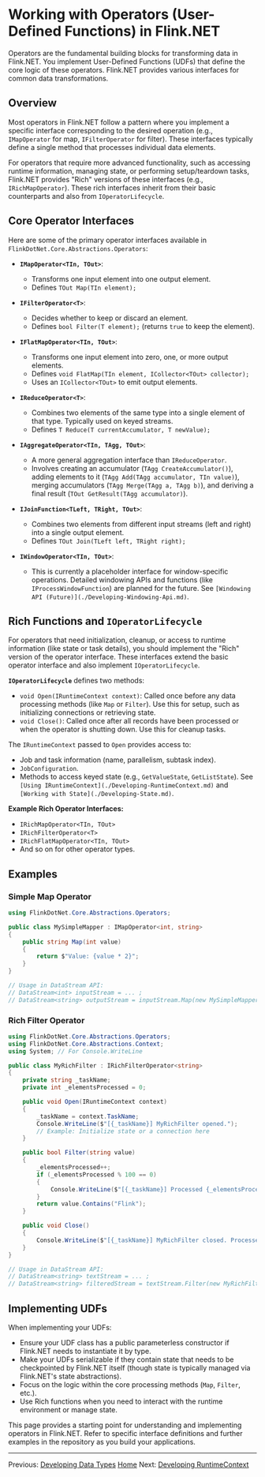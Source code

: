 # Working with Operators (User-Defined Functions) in Flink.NET

Operators are the fundamental building blocks for transforming data in Flink.NET. You implement User-Defined Functions (UDFs) that define the core logic of these operators. Flink.NET provides various interfaces for common data transformations.

## Overview

Most operators in Flink.NET follow a pattern where you implement a specific interface corresponding to the desired operation (e.g., `IMapOperator` for map, `IFilterOperator` for filter). These interfaces typically define a single method that processes individual data elements.

For operators that require more advanced functionality, such as accessing runtime information, managing state, or performing setup/teardown tasks, Flink.NET provides "Rich" versions of these interfaces (e.g., `IRichMapOperator`). These rich interfaces inherit from their basic counterparts and also from `IOperatorLifecycle`.

## Core Operator Interfaces

Here are some of the primary operator interfaces available in `FlinkDotNet.Core.Abstractions.Operators`:

*   **`IMapOperator<TIn, TOut>`**:
    *   Transforms one input element into one output element.
    *   Defines `TOut Map(TIn element);`

*   **`IFilterOperator<T>`**:
    *   Decides whether to keep or discard an element.
    *   Defines `bool Filter(T element);` (returns `true` to keep the element).

*   **`IFlatMapOperator<TIn, TOut>`**:
    *   Transforms one input element into zero, one, or more output elements.
    *   Defines `void FlatMap(TIn element, ICollector<TOut> collector);`
    *   Uses an `ICollector<TOut>` to emit output elements.

*   **`IReduceOperator<T>`**:
    *   Combines two elements of the same type into a single element of that type. Typically used on keyed streams.
    *   Defines `T Reduce(T currentAccumulator, T newValue);`

*   **`IAggregateOperator<TIn, TAgg, TOut>`**:
    *   A more general aggregation interface than `IReduceOperator`.
    *   Involves creating an accumulator (`TAgg CreateAccumulator()`), adding elements to it (`TAgg Add(TAgg accumulator, TIn value)`), merging accumulators (`TAgg Merge(TAgg a, TAgg b)`), and deriving a final result (`TOut GetResult(TAgg accumulator)`).

*   **`IJoinFunction<TLeft, TRight, TOut>`**:
    *   Combines two elements from different input streams (left and right) into a single output element.
    *   Defines `TOut Join(TLeft left, TRight right);`

*   **`IWindowOperator<TIn, TOut>`**:
    *   This is currently a placeholder interface for window-specific operations. Detailed windowing APIs and functions (like `IProcessWindowFunction`) are planned for the future. See `[Windowing API (Future)](./Developing-Windowing-Api.md)`.

## Rich Functions and `IOperatorLifecycle`

For operators that need initialization, cleanup, or access to runtime information (like state or task details), you should implement the "Rich" version of the operator interface. These interfaces extend the basic operator interface and also implement `IOperatorLifecycle`.

**`IOperatorLifecycle`** defines two methods:

*   `void Open(IRuntimeContext context)`: Called once before any data processing methods (like `Map` or `Filter`). Use this for setup, such as initializing connections or retrieving state.
*   `void Close()`: Called once after all records have been processed or when the operator is shutting down. Use this for cleanup tasks.

The `IRuntimeContext` passed to `Open` provides access to:
*   Job and task information (name, parallelism, subtask index).
*   `JobConfiguration`.
*   Methods to access keyed state (e.g., `GetValueState`, `GetListState`). See `[Using IRuntimeContext](./Developing-RuntimeContext.md)` and `[Working with State](./Developing-State.md)`.

**Example Rich Operator Interfaces:**
*   `IRichMapOperator<TIn, TOut>`
*   `IRichFilterOperator<T>`
*   `IRichFlatMapOperator<TIn, TOut>`
*   And so on for other operator types.

## Examples

### Simple Map Operator

```csharp
using FlinkDotNet.Core.Abstractions.Operators;

public class MySimpleMapper : IMapOperator<int, string>
{
    public string Map(int value)
    {
        return $"Value: {value * 2}";
    }
}

// Usage in DataStream API:
// DataStream<int> inputStream = ... ;
// DataStream<string> outputStream = inputStream.Map(new MySimpleMapper(), "my-mapper");
```

### Rich Filter Operator

```csharp
using FlinkDotNet.Core.Abstractions.Operators;
using FlinkDotNet.Core.Abstractions.Context;
using System; // For Console.WriteLine

public class MyRichFilter : IRichFilterOperator<string>
{
    private string _taskName;
    private int _elementsProcessed = 0;

    public void Open(IRuntimeContext context)
    {
        _taskName = context.TaskName;
        Console.WriteLine($"[{_taskName}] MyRichFilter opened.");
        // Example: Initialize state or a connection here
    }

    public bool Filter(string value)
    {
        _elementsProcessed++;
        if (_elementsProcessed % 100 == 0)
        {
            Console.WriteLine($"[{_taskName}] Processed {_elementsProcessed} elements.");
        }
        return value.Contains("Flink");
    }

    public void Close()
    {
        Console.WriteLine($"[{_taskName}] MyRichFilter closed. Processed a total of {_elementsProcessed} elements.");
    }
}

// Usage in DataStream API:
// DataStream<string> textStream = ... ;
// DataStream<string> filteredStream = textStream.Filter(new MyRichFilter(), "my-rich-filter");
```

## Implementing UDFs

When implementing your UDFs:
*   Ensure your UDF class has a public parameterless constructor if Flink.NET needs to instantiate it by type.
*   Make your UDFs serializable if they contain state that needs to be checkpointed by Flink.NET itself (though state is typically managed via Flink.NET's state abstractions).
*   Focus on the logic within the core processing methods (`Map`, `Filter`, etc.).
*   Use Rich functions when you need to interact with the runtime environment or manage state.

This page provides a starting point for understanding and implementing operators in Flink.NET. Refer to specific interface definitions and further examples in the repository as you build your applications.

---
Previous: [Developing Data Types](./Developing-Data-Types.md)
[Home](https://github.com/devstress/FLINK.NET/blob/main/docs/wiki/Wiki-Structure-Outline.md)
Next: [Developing RuntimeContext](./Developing-RuntimeContext.md)
